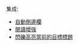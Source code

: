 ﻿﻿集成:
* [自動側邊欄](https://vitepress-sidebar.cdget.com/guide/getting-started)
* [閱讀增強](https://nolebase-integrations.ayaka.io/pages/zh-CN/integrations/vitepress-plugin-enhanced-readabilities/)
* [閃礫高亮當前的目標標題](https://nolebase-integrations.ayaka.io/pages/zh-CN/integrations/vitepress-plugin-highlight-targeted-heading/#%E6%95%88%E6%9E%9C%E6%BC%94%E7%A4%BA)